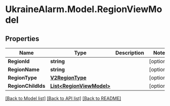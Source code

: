 # UkraineAlarm.Model.RegionViewModel
## Properties

Name | Type | Description | Notes
------------ | ------------- | ------------- | -------------
**RegionId** | **string** |  | [optional] 
**RegionName** | **string** |  | [optional] 
**RegionType** | [**V2RegionType**](V2RegionType.md) |  | [optional] 
**RegionChildIds** | [**List&lt;RegionViewModel&gt;**](RegionViewModel.md) |  | [optional] 

[[Back to Model list]](../README.md#documentation-for-models) [[Back to API list]](../README.md#documentation-for-api-endpoints) [[Back to README]](../README.md)

